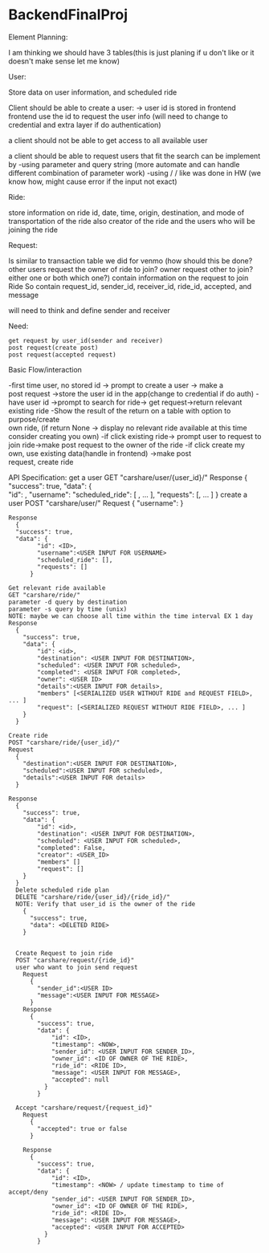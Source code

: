 # BackendFinalProj

Element Planning:

I am thinking we should have 3 tables(this is just planing if u don't like or it doesn't make sense let me know)

User:

Store data on user information, and scheduled ride

Client should be able to create a user: -> user id is stored in frontend
frontend use the id to request the user info (will need to change to credential and extra layer if do authentication)

a client should not be able to get access to all available user

a client should be able to request users that fit the search
can be implement by
-using parameter and query string (more automate and can handle different combination of parameter work)
-using / / like was done in HW (we know how, might cause error if the input not exact)


Ride:

store information on ride id, date,  time, origin, destination, and mode of transportation of the ride
also creator of the ride and the users who will be joining the ride


Request:

Is similar to transaction table we did for venmo
  (how should this be done? other users request the owner of ride to join? owner request other to join? either one or both which one?)
contain information on the request to join Ride
So contain request_id, sender_id, receiver_id, ride_id, accepted, and message

will need to think and define sender and receiver

  Need:

    get request by user_id(sender and receiver)
    post request(create post)
    post request(accepted request)


Basic Flow/interaction

  -first time user, no stored id -> prompt to create a user -> make a  
   post request ->store the user id in the app(change to credential if do auth)
  -have user id ->prompt to search for ride-> get request->return relevant    
   existing ride
  -Show the result of the return on a table with option to purpose/create    
   own ride, (if return None -> display no relevant ride available at this time consider creating you own)
  -if click existing ride-> prompt user to request to join ride->make
   post request to the owner of the ride
  -if click create my own, use existing data(handle in frontend) ->make post   
   request, create ride







API Specification:
    get a user
    GET "carshare/user/{user_id}/"
    Response
      {
      "success": true,
      "data": {            
            "id": <ID>,
            "username":<USER INPUT FOR USERNAME>
            "scheduled_ride": [ <SERIALIZED RIDE>, ... ],
            "requests": [<SERIALIZED REQUEST>, ... ]
          }
    create a user
    POST "carshare/user/"
    Request
      {
        "username": <USER INPUT>
      }

    Response
      {
      "success": true,
      "data": {            
            "id": <ID>,
            "username":<USER INPUT FOR USERNAME>
            "scheduled_ride": [],
            "requests": []
          }

    Get relevant ride available
    GET "carshare/ride/"
    parameter -d query by destination
    parameter -s query by time (unix)
    NOTE: maybe we can choose all time within the time interval EX 1 day
    Response
      {
        "success": true,
        "data": {
            "id": <id>,
            "destination": <USER INPUT FOR DESTINATION>,
            "scheduled": <USER INPUT FOR scheduled>,
            "completed": <USER INPUT FOR completed>,
            "owner": <USER ID>
            "details":<USER INPUT FOR details>,
            "members" [<SERIALIZED USER WITHOUT RIDE and REQUEST FIELD>, ... ]
            "request": [<SERIALIZED REQUEST WITHOUT RIDE FIELD>, ... ]    
        }
      }

    Create ride
    POST "carshare/ride/{user_id}/"
    Request
      {
        "destination":<USER INPUT FOR DESTINATION>,
        "scheduled":<USER INPUT FOR scheduled>,
        "details":<USER INPUT FOR details>
      }

    Response
      {
        "success": true,
        "data": {
            "id": <id>,
            "destination": <USER INPUT FOR DESTINATION>,
            "scheduled": <USER INPUT FOR scheduled>,
            "completed": False,
            "creator": <USER_ID>
            "members" []
            "request": []    
        }
      }
      Delete scheduled ride plan
      DELETE "carshare/ride/{user_id}/{ride_id}/"
      NOTE: Verify that user_id is the owner of the ride
        {
          "success": true,
          "data": <DELETED RIDE>
        }


      Create Request to join ride
      POST "carshare/request/{ride_id}"
      user who want to join send request
        Request
          {
            "sender_id":<USER ID>
            "message":<USER INPUT FOR MESSAGE>
          }
        Response
          {
            "success": true,
            "data": {
                "id": <ID>,
                "timestamp": <NOW>,
                "sender_id": <USER INPUT FOR SENDER_ID>,
                "owner_id": <ID OF OWNER OF THE RIDE>,
                "ride_id": <RIDE ID>,
                "message": <USER INPUT FOR MESSAGE>,
                "accepted": null
              }    
            }

      Accept "carshare/request/{request_id}"
        Request
          {
            "accepted": true or false
          }

        Response
          {
            "success": true,
            "data": {
                "id": <ID>,
                "timestamp": <NOW> / update timestamp to time of accept/deny
                "sender_id": <USER INPUT FOR SENDER_ID>,
                "owner_id": <ID OF OWNER OF THE RIDE>,
                "ride_id": <RIDE ID>,
                "message": <USER INPUT FOR MESSAGE>,
                "accepted": <USER INPUT FOR ACCEPTED>
              }    
            }
